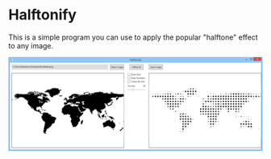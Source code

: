 # Halftonify

This is a simple program you can use to apply the popular "halftone" effect to any image.

![Halftonify Main Window Screenshot](SampleImages/MainWindow.png?raw=true "Halftonify Main Window")